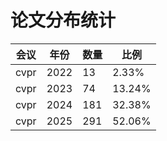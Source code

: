 # 论文分布统计

| 会议 | 年份 | 数量 | 比例 |
| --- | --- | --- | --- |
| cvpr | 2022 | 13 | 2.33% |
| cvpr | 2023 | 74 | 13.24% |
| cvpr | 2024 | 181 | 32.38% |
| cvpr | 2025 | 291 | 52.06% |
